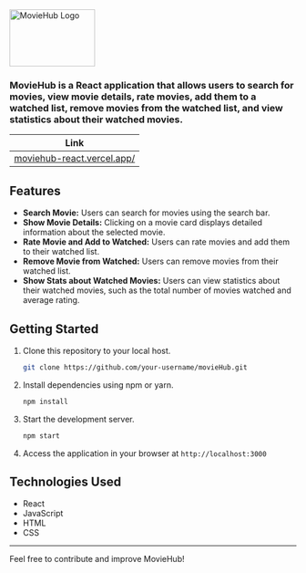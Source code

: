 
<img src="https://github.com/ravikant-diwakar/movieHub/assets/110620635/0ee6332b-1a89-4f55-ae3f-3da4a6ec6a7a" alt="MovieHub Logo" width="150" height="100">


### MovieHub is a React application that allows users to search for movies, view movie details, rate movies, add them to a watched list, remove movies from the watched list, and view statistics about their watched movies.

| Link |
|-------|
| [moviehub-react.vercel.app/](https://moviehub-react.vercel.app/) |

## Features

- **Search Movie:** Users can search for movies using the search bar.
- **Show Movie Details:** Clicking on a movie card displays detailed information about the selected movie.
- **Rate Movie and Add to Watched:** Users can rate movies and add them to their watched list.
- **Remove Movie from Watched:** Users can remove movies from their watched list.
- **Show Stats about Watched Movies:** Users can view statistics about their watched movies, such as the total number of movies watched and average rating.

## Getting Started

1. Clone this repository to your local host.
    ```bash
    git clone https://github.com/your-username/movieHub.git
    ```
2. Install dependencies using npm or yarn.
    ```bash
    npm install
    ```
3. Start the development server.
    ```bash
    npm start
    ```
4. Access the application in your browser at  `http://localhost:3000`

## Technologies Used
- React
- JavaScript
- HTML
- CSS

---

Feel free to contribute and improve MovieHub!
